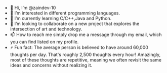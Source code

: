 - 👋 Hi, I’m @zaindev-10
- 👀 I’m interested in different programming languages.
- 🌱 I’m currently learning C/C++,Java and Python.
- 💞️ I’m looking to collaborate on a new project that explores the intersection of art and technology.
- 📫 How to reach me simply drop me a message through my email, which you can find listed on my profile.
- ⚡ Fun fact: The average person is believed to have around 60,000 thoughts per day. That's roughly 2,500 thoughts every hour! Amazingly, most of these thoughts are repetitive, meaning we often revisit the same ideas and concerns without realizing it.

<!---
zaindev-10/zaindev-10 is a ✨ special ✨ repository because its `README.md` (this file) appears on your GitHub profile.
You can click the Preview link to take a look at your changes.
--->

